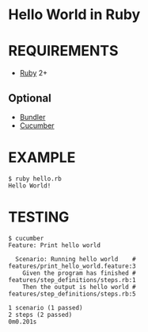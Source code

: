 # Hello World in Ruby

# REQUIREMENTS

* [Ruby](https://www.ruby-lang.org/) 2+

## Optional

* [Bundler](http://bundler.io/)
* [Cucumber](http://cukes.info/)

# EXAMPLE

    $ ruby hello.rb
    Hello World!

# TESTING

    $ cucumber
    Feature: Print hello world

      Scenario: Running hello world    # features/print_hello_world.feature:3
        Given the program has finished # features/step_definitions/steps.rb:1
        Then the output is hello world # features/step_definitions/steps.rb:5

    1 scenario (1 passed)
    2 steps (2 passed)
    0m0.201s
